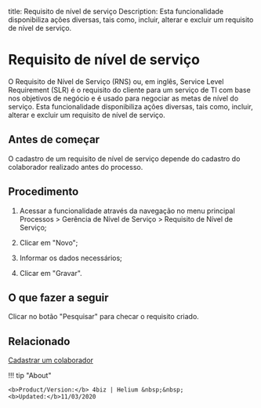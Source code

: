 title:  Requisito de nível de serviço 
Description: Esta funcionalidade disponibiliza ações diversas, tais como, incluir, alterar e excluir um requisito de nível de serviço. 
# Requisito de nível de serviço
O Requisito de Nível de Serviço (RNS) ou, em inglês, Service Level Requirement (SLR) é o requisito do cliente para um serviço de TI com base nos objetivos de negócio e é usado para negociar as metas de nível do serviço.
Esta funcionalidade disponibiliza ações diversas, tais como, incluir, alterar e excluir um requisito de nível de serviço.

Antes de começar
----------------

O cadastro de um requisito de nível de serviço depende do cadastro do
colaborador realizado antes do processo.

Procedimento
------------

1.  Acessar a funcionalidade através da navegação no menu principal Processos \>
    Gerência de Nível de Serviço \> Requisito de Nível de Serviço;

2.  Clicar em "Novo";

3.  Informar os dados necessários;

4.  Clicar em "Gravar".

O que fazer a seguir
------------------------

Clicar no botão "Pesquisar" para checar o requisito criado.

Relacionado
---------------

[Cadastrar um colaborador](/pt-br/4biz-helium/initial-settings/access-settings/user/register-employee.html)

<!-- <i class='fa fa-youtube-play  fa-2x' style='color:#97ce17;vertical-align: middle;'> </i> [Video Library](https://www.youtube.com/playlist?list=PLB5qK2uzf2RO6td7lCM5EzIfRcU2cKLNX)'
-->
!!! tip "About"

    <b>Product/Version:</b> 4biz | Helium &nbsp;&nbsp;
    <b>Updated:</b>11/03/2020
